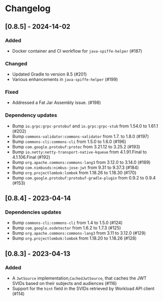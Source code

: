 # Changelog

## [0.8.5] - 2024-14-02

### Added

- Docker container and CI workflow for `java-spiffe-helper` (#187)

### Changed

- Updated Gradle to version 8.5 (#201)
- Various enhancements in `java-spiffe-helper` (#199)

### Fixed

- Addressed a Fat Jar Assembly issue. (#198)

### Dependency updates

- Bump `io.grpc:grpc-protobuf` and  `io.grpc:grpc-stub` from 1.54.0 to 1.61.1 (#202)
- Bump `commons-validator:commons-validator` from 1.7. to 1.8.0 (#197)
- Bump `commons-cli:commons-cli` from 1.5.0 to 1.6.0 (#196)
- Bump `com.google.protobuf:protoc` from 3.21.12 to 3.25.2 (#193)
- Bump `io.netty:netty-transport-native-kqueue` from 4.1.91.Final to 4.1.106.Final (#192)
- Bump `org.apache.commons:commons-lang3` from 3.12.0 to 3.14.0 (#189)
- Bump `com.nimbusds:nimbus-jose-jwt` from 9.31 to 9.37.3 (#184)
- Bump `org.projectlombok:lombok` from 1.18.26 to 1.18.30 (#170)
- Bump `com.google.protobuf:protobuf-gradle-plugin` from 0.9.2 to 0.9.4 (#153)


## [0.8.4] - 2023-04-14

### Dependencies updates

- Bump `commons-cli:commons-cli` from 1.4 to 1.5.0 (#124)
- Bump `com.google.osdetector` from 1.6.2 to 1.7.3 (#125)
- Bump `org.apache.commons:commons-lang3` from 3.11 to 3.12.0 (#129)
- Bump `org.projectlombok:lombok` from 1.18.20 to 1.18.26 (#128)

## [0.8.3] - 2023-04-13 

### Added

- A `JwtSource` implementation,`CachedJwtSource`, that caches the JWT SVIDs based on their subjects and audiences (#116)
- Support for the `hint` field in the SVIDs retrieved by Workload API client (#114)

